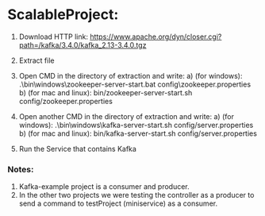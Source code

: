# ScalableProject:

1) Download HTTP link: https://www.apache.org/dyn/closer.cgi?path=/kafka/3.4.0/kafka_2.13-3.4.0.tgz

2) Extract file

3) Open CMD in the directory of extraction and write:
a) (for windows): .\bin\windows\zookeeper-server-start.bat config\zookeeper.properties
b) (for mac and linux): bin/zookeeper-server-start.sh config/zookeeper.properties

4) Open another CMD in the directory of extraction and write:
a) (for windows): .\bin\windows\kafka-server-start.sh config/server.properties
b) (for mac and linux): bin/kafka-server-start.sh config/server.properties
  
5) Run the Service that contains Kafka

### Notes:
1) Kafka-example project is a consumer and producer.
2) In the other two projects we were testing the controller as a producer to send a command to testProject (miniservice) as a consumer.
